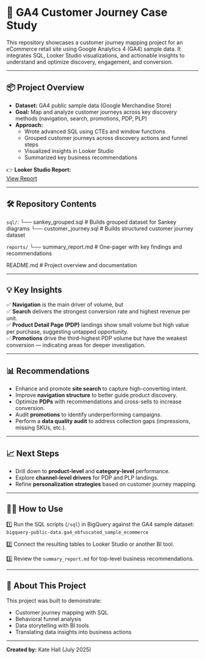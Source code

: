 # 🛒 GA4 Customer Journey Case Study

This repository showcases a customer journey mapping project for an eCommerce retail site using Google Analytics 4 (GA4) sample data. It integrates SQL, Looker Studio visualizations, and actionable insights to understand and optimize discovery, engagement, and conversion.

---

## 📦 Project Overview

- **Dataset:** GA4 public sample data (Google Merchandise Store)
- **Goal:** Map and analyze customer journeys across key discovery methods (navigation, search, promotions, PDP, PLP)
- **Approach:**
  - Wrote advanced SQL using CTEs and window functions
  - Grouped customer journeys across discovery actions and funnel steps
  - Visualized insights in Looker Studio
  - Summarized key business recommendations

👉 **Looker Studio Report:**  
[View Report](https://lookerstudio.google.com/reporting/79f405f0-5605-44bb-8825-52d669994779)

---

## 🛠 Repository Contents

`sql/`:
└── sankey_grouped.sql # Builds grouped dataset for Sankey diagrams
└── customer_journey.sql # Builds structured customer journey dataset

`reports/`
└── summary_report.md # One-pager with key findings and recommendations

README.md # Project overview and documentation

---

## 💡 Key Insights

✅ **Navigation** is the main driver of volume, but  
✅ **Search** delivers the strongest conversion rate and highest revenue per unit.  
✅ **Product Detail Page (PDP)** landings show small volume but high value per purchase, suggesting untapped opportunity.  
✅ **Promotions** drive the third-highest PDP volume but have the weakest conversion — indicating areas for deeper investigation.

---

## 📊 Recommendations

- Enhance and promote **site search** to capture high-converting intent.
- Improve **navigation structure** to better guide product discovery.
- Optimize **PDPs** with recommendations and cross-sells to increase conversion.
- Audit **promotions** to identify underperforming campaigns.
- Perform a **data quality audit** to address collection gaps (impressions, missing SKUs, etc.).

---

## 📈 Next Steps

- Drill down to **product-level** and **category-level** performance.
- Explore **channel-level drivers** for PDP and PLP landings.
- Refine **personalization strategies** based on customer journey mapping.

---

## 👩‍💻 How to Use

1️⃣ Run the SQL scripts (`/sql`) in BigQuery against the GA4 sample dataset: `bigquery-public-data.ga4_obfuscated_sample_ecommerce`

2️⃣ Connect the resulting tables to Looker Studio or another BI tool.

3️⃣ Review the `summary_report.md` for top-level business recommendations.

---

## 🧩 About This Project

This project was built to demonstrate:

- Customer journey mapping with SQL
- Behavioral funnel analysis
- Data storytelling with BI tools
- Translating data insights into business actions

---

**Created by:** Kate Hall (July 2025)

